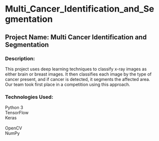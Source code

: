 # Multi_Cancer_Identification_and_Segmentation
## Project Name: Multi Cancer Identification and Segmentation
### Description:
This project uses deep learning techniques to classify x-ray images as either brain or breast images. It then classifies each image by the type of cancer present, and if cancer is detected, it segments the affected area. Our team took first place in a competition using this approach.

### Technologies Used:
Python 3 <br />
TensorFlow <br />
Keras   <br />    
OpenCV   <br />
NumPy
